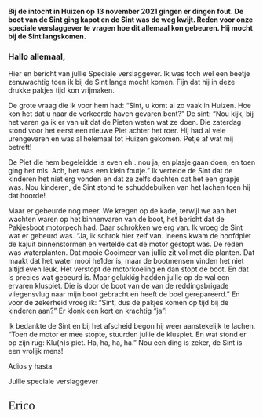 **Bij de intocht in Huizen op 13 november 2021 gingen er dingen fout. De boot van de Sint ging kapot en de Sint was de weg kwijt. Reden voor onze speciale verslaggever te vragen hoe dit allemaal kon gebeuren. Hij mocht bij de Sint langskomen.**

### Hallo allemaal,

Hier en bericht van jullie Speciale verslaggever. Ik was toch wel een beetje zenuwachtig toen ik bij de Sint langs mocht komen. Fijn dat hij in deze drukke pakjes tijd kon vrijmaken. 

De grote vraag die ik voor hem had: “Sint, u komt al zo vaak in Huizen. Hoe kon het dat u naar de verkeerde haven gevaren bent?” De sint: “Nou kijk, bij het varen ga ik er van uit dat de Pieten weten wat ze doen. Die zaterdag stond voor het eerst een nieuwe Piet achter het roer. Hij had al vele urengevaren en was al helemaal tot Huizen gekomen. Petje af wat mij betreft!

De Piet die hem begeleidde is even eh.. nou ja, en plasje gaan doen, en toen ging het mis. Ach, het was een klein foutje.” Ik vertelde de Sint dat de kinderen het niet erg vonden en dat ze zelfs dachten dat het een grapje was. Nou kinderen, de Sint stond te schuddebuiken van het lachen toen hij dat hoorde!

Maar er gebeurde nog meer. We kregen op de kade, terwijl we aan het wachten waren op het binnenvaren van de boot, het bericht dat de Pakjesboot motorpech had. Daar schrokken we erg van. Ik vroeg de Sint wat er gebeurd was. “Ja, ik schrok hier zelf van. Ineens kwam de hoofdpiet de kajuit binnenstormen en vertelde dat de motor gestopt was. De reden was waterplanten. Dat mooie Gooimeer van jullie zit vol met die planten. Dat maakt dat het water mooi he1der is, maar de bootmensen vinden het niet altijd even leuk. Het verstopt de motorkoeling en dan stopt de boot. En dat is precies wat gebeurd is. Maar gelukkig hadden jullie op de wal een ervaren kluspiet. Die is door de boot van de van de reddingsbrigade vliegensvlug naar mijn boot gebracht en heeft de boel gerepareerd.”
En voor de zekerheid vroeg ik: “Sint, dus de pakjes komen op tijd bij de kinderen aan?”
Er klonk een kort en krachtig “ja”!

Ik bedankte de Sint en bij het afscheid begon hij weer aanstekelijk te lachen. “Toen de motor er mee stopte, stuurden jullie de kluspiet. En wat stond er op zijn rug: Klu(n)s piet. Ha, ha, ha, ha.”
Nou een ding is zeker, de Sint is een vrolijk mens!

Adios y hasta

Jullie speciale verslaggever
<p style="font-family: Courgette; font-size: 25px; line-height: 1.25em;" markdown='1'>Erico</p>